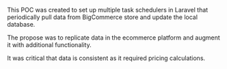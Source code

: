 This POC was created to set up multiple task schedulers in Laravel that periodically pull data from BigCommerce store and update the local database. 

The propose was to replicate data in the ecommerce platform and augment it with additional functionality. 

It was critical that data is consistent as it required pricing calculations.
